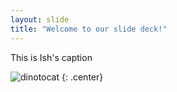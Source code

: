 ```yaml
---
layout: slide
title: "Welcome to our slide deck!"
---
```


This is Ish's caption

![dinotocat](https://octodex.github.com/images/dinotocat.png)
{: .center}

